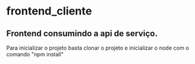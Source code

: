 # frontend_cliente
## Frontend consumindo a api de serviço.

Para inicializar o projeto basta clonar o projeto e inicializar o node com o comando "npm install"
